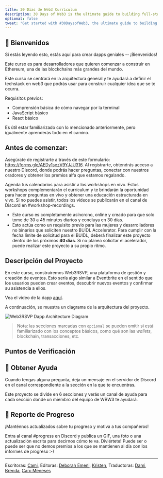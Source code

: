 ```yaml
---
title: 30 Días de Web3 Currículum
description: 30 Days of Web3 is the ultimate guide to building full-stack dapps on Ethereum. Get started with our free online curriculum here.
optional: false
tweet: "Get started with #30DaysofWeb3, the ultimate guide to building full-stack dapps with @womenbuildweb3 🚀"
---
```


## 👋 Bienvenidos

Si estás leyendo esto, estás aquí para crear dapps geniales -- ¡Bienvenidos!

Este curso es para desarrolladores que quieren comenzar a construir en Ethereum, una de las blockchains más grandes del mundo.

Este curso se centrará en la arquitectura general y te ayudará a definir el techstack en web3 que podrás usar para construir cualquier idea que se te ocurra.

Requisitos previos:

- Comprensión básica de cómo navegar por la terminal
- JavaScript básico
- React básico

Es útil estar familiarizado con lo mencionado anteriormente, pero igualmente aprenderás todo en el camino.

## Antes de comenzar:

Asegúrate de registrarte a través de este formulario: https://forms.gle/AEDy1sezV9YJJU316. Al registrarte, obtendrás acceso a nuestro Discord, donde podrás hacer preguntas, conectar con nuestros oradores y obtener los premios alfa que estamos regalando.

Agenda tus calendarios para asistir a los workshops en vivo. Estos workshops complementarán el currículum y te brindarán la oportunidad para hacer preguntas en vivo y obtener una educación estructurada en vivo. Si no puedes asistir, todos los videos se publicarán en el canal de Discord en #workshop-recordings.

- Este curso es completamente asíncrono, online y creado para que solo tome de 30 a 45 minutos diarios y concluya en 30 días.
- Esto actúa como un requisito previo para las mujeres y desarrolladores no binarios que soliciten nuestro BUIDL Accelerator. Para cumplir con la fecha límite de solicitud para el BUIDL, deberá finalizar este proyecto dentro de los próximos **40 días**. Si no planea solicitar el acelerador, puede realizar este proyecto a su propio ritmo.

## Descripción del Proyecto

En este curso, construiremos Web3RSVP, una plataforma de gestión y creación de eventos. Esto sería algo similar a Eventbrite en el sentido que los usuarios pueden crear eventos, descubrir nuevos eventos y confirmar su asistencia a ellos.

Vea el video de la dapp [aquí](https://www.loom.com/share/c3fb24a579644feaa7510e98be37181a).

A continuación, se muestra un diagrama de la arquitectura del proyecto.

![Web3RSVP Dapp Architecture Diagram](https://i.imgur.com/2TPbE9J.jpg)

> Nota: las secciones marcadas con `opcional` se pueden omitir si está familiarizado con los conceptos básicos, como qué son las _wallets_, blockchain, transacciones, etc.

## Puntos de Verificación

## 🤚 Obtener Ayuda

Cuando tengas alguna pregunta, deja un mensaje en el servidor de Discord en el canal correspondiente a la sección en la que te encuentras.

Este proyecto se divide en 6 secciones y verás un canal de ayuda para cada sección donde un miembro del equipo de WBW3 te ayudará.

## 🚨 Reporte de Progreso

¡Manténnos actualizados sobre tu progreso y motiva a tus compañeros!

Entra al canal #progress en Discord y publica un GIF, una foto o una actualización escrita para decirnos cómo te va. Diviértete! Puede ser o puede ser que no demos premios a los que se mantienen al día con los informes de progreso :-)

---

Escritoras: [Cami](https://twitter.com/camiinthisthang),
Editoras: [Deborah Emeni](https://twitter.com/_emeni_deborah), [Kristen](https://twitter.com/CuddleofDeath),
Traductoras: [Dami](https://twitter.com/dakitidami), [Brenda](https://twitter.com/engineerbrenda), [Caro Meneses](https://twitter.com/carmedinat)
